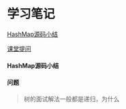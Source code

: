 # 学习笔记

[HashMap源码小结](#HashMap源码小结)

[课堂提问](#问题)

#### HashMap源码小结



#### 问题

> 树的面试解法一般都是递归，为什么


